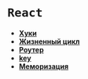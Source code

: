# `React`

* **<a href="./pages/hooks/readme.md">Хуки</a>**
* **<a href="./pages/lifecycle/readme.md">Жизненный цикл</a>**
* **<a href="./pages/router/readme.md">Роутер</a>**
* **<a href="./pages/key/readme.md">key</a>**
* **<a href="./pages/memo/readme.md">Меморизация</a>**
